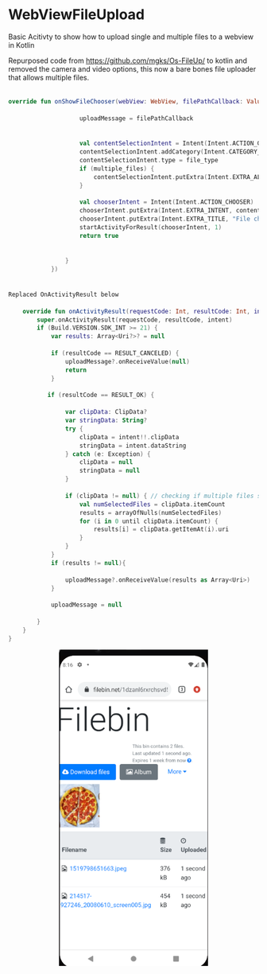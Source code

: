 # WebViewFileUpload
Basic Acitivty to show how to upload single and multiple files to a webview in Kotlin

Repurposed code from https://github.com/mgks/Os-FileUp/ to kotlin and removed the camera and video options, this now a bare bones file uploader that allows multiple files.

```kotlin

override fun onShowFileChooser(webView: WebView, filePathCallback: ValueCallback<Array<Uri>>, fileChooserParams: FileChooserParams): Boolean {

                    uploadMessage = filePathCallback


                    val contentSelectionIntent = Intent(Intent.ACTION_GET_CONTENT)
                    contentSelectionIntent.addCategory(Intent.CATEGORY_OPENABLE)
                    contentSelectionIntent.type = file_type
                    if (multiple_files) {
                        contentSelectionIntent.putExtra(Intent.EXTRA_ALLOW_MULTIPLE, true)
                    }

                    val chooserIntent = Intent(Intent.ACTION_CHOOSER)
                    chooserIntent.putExtra(Intent.EXTRA_INTENT, contentSelectionIntent)
                    chooserIntent.putExtra(Intent.EXTRA_TITLE, "File chooser")
                    startActivityForResult(chooserIntent, 1)
                    return true


                }
            })


Replaced OnActivityResult below

    override fun onActivityResult(requestCode: Int, resultCode: Int, intent: Intent?) {
        super.onActivityResult(requestCode, resultCode, intent)
        if (Build.VERSION.SDK_INT >= 21) {
            var results: Array<Uri?>? = null

            if (resultCode == RESULT_CANCELED) {
                uploadMessage?.onReceiveValue(null)
                return
            }

           if (resultCode == RESULT_OK) {

                var clipData: ClipData?
                var stringData: String?
                try {
                    clipData = intent!!.clipData
                    stringData = intent.dataString
                } catch (e: Exception) {
                    clipData = null
                    stringData = null
                }

                if (clipData != null) { // checking if multiple files selected or not
                    val numSelectedFiles = clipData.itemCount
                    results = arrayOfNulls(numSelectedFiles)
                    for (i in 0 until clipData.itemCount) {
                        results[i] = clipData.getItemAt(i).uri
                    }
                }
            }
            if (results != null){
                
                uploadMessage?.onReceiveValue(results as Array<Uri>)
            }

            uploadMessage = null

        }
    }
}
```

<p align="center">
  <img src="https://github.com/danielmbutler/WebViewFileUpload/blob/master/assets/Capture.PNG" width="300" >
</p>
